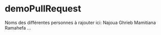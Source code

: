 # demoPullRequest
Noms des différentes personnes à rajouter ici:
Najoua Ghrieb
Mamitiana Ramahefa
...